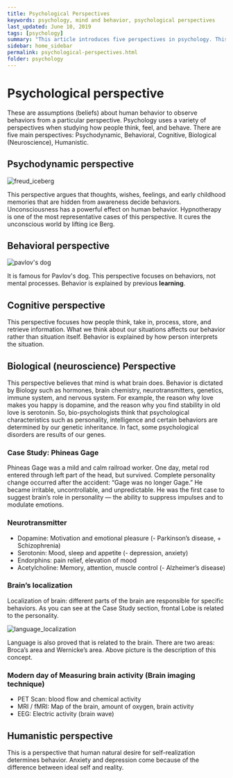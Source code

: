 ```yaml
---
title: Psychological Perspectives
keywords: psychology, mind and behavior, psychological perspectives
last_updated: June 10, 2019
tags: [psychology]
summary: "This article introduces five perspectives in psychology. This document is based on a mind-and-behavior class taught by Prof. Ji-Yeon Kim at Kookmin University."
sidebar: home_sidebar
permalink: psychological-perspectives.html
folder: psychology
---
```


# Psychological perspective

These are assumptions (beliefs) about human behavior to observe behaviors from a particular perspective. Psychology uses a variety of perspectives when studying how people think, feel, and behave. There are five main perspectives: Psychodynamic, Behavioral, Cognitive, Biological (Neuroscience), Humanistic.

## Psychodynamic perspective

![freud_iceberg](https://wardballoon.github.io/images/freud_iceberg.png)

This perspective argues that thoughts, wishes, feelings, and early childhood memories that are hidden from awareness decide behaviors. Unconsciousness has a powerful effect on human behavior. Hypnotherapy is one of the most representative cases of this perspective. It cures the unconscious world by lifting ice Berg.

## Behavioral perspective

![pavlov's dog](https://wardballoon.github.io/images/pavlov_dog.png)

It is famous for Pavlov's dog. This perspective focuses on behaviors, not mental processes. Behavior is explained by previous **learning**.

## Cognitive perspective

This perspective focuses how people think, take in, process, store, and retrieve information. What we think about our situations affects our behavior rather than situation itself. Behavior is explained by how person interprets the situation.

## Biological (neuroscience) Perspective

This perspective believes that mind is what brain does. Behavior is dictated by Biology such as hormones, brain chemistry, neurotransmitters, genetics, immune system, and nervous system. For example, the reason why love makes you happy is dopamine, and the reason why you find stability in old love is serotonin. So, bio-psychologists think that psychological characteristics such as personality, intelligence and certain behaviors are determined by our genetic inheritance. In fact, some psychological disorders are results of our genes.

### Case Study: Phineas Gage

Phineas Gage was a mild and calm railroad worker. One day, metal rod entered through left part of the head, but survived. Complete personality change occurred after the accident: “Gage was no longer Gage.” He became irritable, uncontrollable, and unpredictable. He was the first case to suggest brain’s role in personality — the ability to suppress impulses and to modulate emotions.

### Neurotransmitter

- Dopamine: Motivation and emotional pleasure (- Parkinson’s disease, + Schizophrenia)
- Serotonin: Mood, sleep and appetite (- depression, anxiety)
- Endorphins: pain relief, elevation of mood
- Acetylcholine: Memory, attention, muscle control (- Alzheimer’s disease)

### Brain’s localization

Localization of brain: different parts of the brain are responsible for specific behaviors. As you can see at the Case Study section, frontal Lobe is related to the personality.

![language_localization](https://wardballoon.github.io/images/language_localization.png)

Language is also proved that is related to the brain. There are two areas: Broca’s area and Wernicke’s area. Above picture is the description of this concept.

### Modern day of Measuring brain activity (Brain imaging technique)

- PET Scan: blood flow and chemical activity
- MRI / fMRI: Map of the brain, amount of oxygen, brain activity
- EEG: Electric activity (brain wave)

## Humanistic perspective

This is a perspective that human natural desire for self-realization determines behavior. Anxiety and depression come because of the difference between ideal self and reality.
